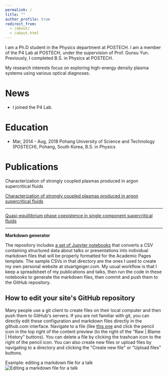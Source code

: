 ```yaml
---
permalink: /
title: ""
author_profile: true
redirect_from: 
  - /about/
  - /about.html
---
```


I am a Ph.D student in the Physics department at POSTECH. I am a member of the P4 Lab at POSTECH, under the supervision of Prof. Gunsu Yun. Previously, I completed B.S. in Physics at POSTECH.

My research interests focus on exploring high-energy density plasma systems using various optical diagnoses.




News
======
* I joined the P4 Lab.





Education
======
* Mar, 2014 - Aug, 2018 Pohang University of Science and Technology (POSTECH), Pohang, South Korea, B.S. in Physics





Publications
======
Characterization of strongly coupled plasmas produced in argon supercritical fluids

[Characterization of strongly coupled plasmas produced in argon supercritical fluids](https://leejuho95.github.io/files/s41467-021-24895-y.pdf)

------

[Quasi-equillibrium phase coexistence in single component supercritical fluids](https://leejuho95.github.io/files/Lee_2022_Plasma_Phys._Control._Fusion_64_095010.pdf
)

------


**Markdown generator**

The repository includes [a set of Jupyter notebooks](https://github.com/academicpages/academicpages.github.io/tree/master/markdown_generator
) that converts a CSV containing structured data about talks or presentations into individual markdown files that will be properly formatted for the Academic Pages template. The sample CSVs in that directory are the ones I used to create my own personal website at stuartgeiger.com. My usual workflow is that I keep a spreadsheet of my publications and talks, then run the code in these notebooks to generate the markdown files, then commit and push them to the GitHub repository.

How to edit your site's GitHub repository
------
Many people use a git client to create files on their local computer and then push them to GitHub's servers. If you are not familiar with git, you can directly edit these configuration and markdown files directly in the github.com interface. Navigate to a file (like [this one](https://github.com/academicpages/academicpages.github.io/blob/master/_talks/2012-03-01-talk-1.md) and click the pencil icon in the top right of the content preview (to the right of the "Raw | Blame | History" buttons). You can delete a file by clicking the trashcan icon to the right of the pencil icon. You can also create new files or upload files by navigating to a directory and clicking the "Create new file" or "Upload files" buttons. 

Example: editing a markdown file for a talk
![Editing a markdown file for a talk](/images/editing-talk.png)

